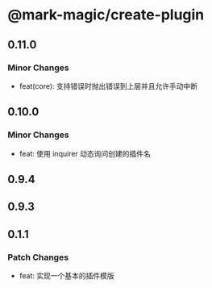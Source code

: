 # @mark-magic/create-plugin

## 0.11.0

### Minor Changes

- feat(core): 支持错误时抛出错误到上层并且允许手动中断

## 0.10.0

### Minor Changes

- feat: 使用 inquirer 动态询问创建的插件名

## 0.9.4

## 0.9.3

## 0.1.1

### Patch Changes

- feat: 实现一个基本的插件模版
